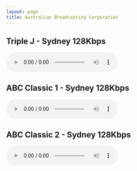 ```yaml
---
layout: page
title: Australian Broadcasting Corporation
---
```



## Triple J - Sydney 128Kbps

<html>
<head>
  <title>HLS Audio Player</title>
  <script src="https://cdn.jsdelivr.net/npm/hls.js@1"></script> <!-- Include the HLS.js library -->
</head>
<body>
  <audio id="audioPlayer" controls></audio> <!-- Create an audio element with controls -->

  <script>
    if (Hls.isSupported()) {
      var audio = document.getElementById('audioPlayer');
      var hls = new Hls();
      
      hls.loadSource('https://mediaserviceslive.akamaized.net/hls/live/2038308/triplejnsw/masterhq.m3u8'); // Provide the path to your .m3u8 file
      hls.attachMedia(audio);

    }
  </script>
</body>
</html>


## ABC Classic 1 - Sydney 128Kbps

<html>
<head>
  <title>HLS Audio Player</title>
  <script src="https://cdn.jsdelivr.net/npm/hls.js@1"></script> <!-- Include the HLS.js library -->
</head>
<body>
  <audio id="audioPlayer" controls></audio> <!-- Create an audio element with controls -->

  <script>
    if (Hls.isSupported()) {
      var audio = document.getElementById('audioPlayer');
      var hls = new Hls();
      
      hls.loadSource('https://mediaserviceslive.akamaized.net/hls/live/2038316/classicfmnsw/masterhq.m3u8'); // Provide the path to your .m3u8 file
      hls.attachMedia(audio);

    }
  </script>
</body>
</html>


## ABC Classic 2 - Sydney 128Kbps

<html>
<head>
  <title>HLS Audio Player</title>
  <script src="https://cdn.jsdelivr.net/npm/hls.js@1"></script> <!-- Include the HLS.js library -->
</head>
<body>
  <audio id="audioPlayer" controls></audio> <!-- Create an audio element with controls -->

  <script>
    if (Hls.isSupported()) {
      var audio = document.getElementById('audioPlayer');
      var hls = new Hls();
      
      hls.loadSource('https://mediaserviceslive.akamaized.net/hls/live/2038317/classic2/masterhq.m3u8'); // Provide the path to your .m3u8 file
      hls.attachMedia(audio);

    }
  </script>
</body>
</html>





